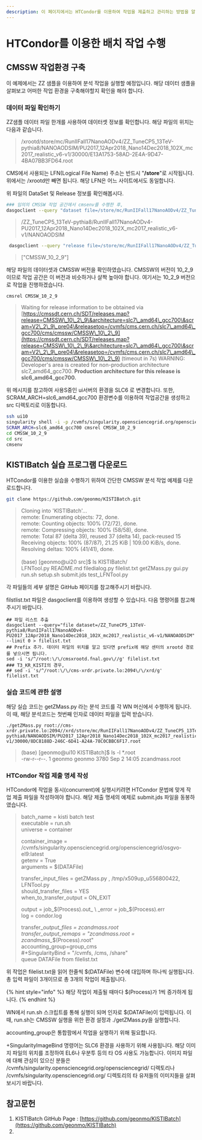 ```yaml
---
description: 이 페이지에서는 HTCondor를 이용하여 작업을 제출하고 관리하는 방법을 알려드립니다.
---
```


# HTCondor를 이용한 배치 작업 수행

## CMSSW 작업환경 구축

이 예제에서는 ZZ 샘플을 이용하여 분석 작업을 실행할 예정입니다. 해당 데이터 샘플을 살펴보고 어떠한 작업 환경을 구축해야할지 확인을 해야 합니다.

### 데이터 파일 확인하기

ZZ샘플 데이터 파일 한개를 사용하여 데이터셋 정보를 확인합니다. 해당 파일의 위치는 다음과 같습니다.

> /xrootd/store/mc/RunIIFall17NanoAODv4/ZZ\_TuneCP5\_13TeV-pythia8/NANOAODSIM/PU2017\_12Apr2018\_Nano14Dec2018\_102X\_mc2017\_realistic\_v6-v1/30000/E13A1753-58AD-2E4A-9D47-4BA07BB3FD64.root

CMS에서 사용되는 LFN(Logical File Name) 주소는 반드시 "**/store**"로 시작됩니다. 위에서는 /xrootd만 빼면 됩니다. 해당 LFN은 어느 사이트에서도 동일합니다.

위 파일의 DataSet 및 Release 정보를 확인해봅시다.

```bash
### 임의의 CMSSW 작업 공간에서 cmsenv를 수행한 후,
dasgoclient --query "dataset file=/store/mc/RunIIFall17NanoAODv4/ZZ_TuneCP5_13TeV-pythia8/NANOAODSIM/PU2017_12Apr2018_Nano14Dec2018_102X_mc2017_realistic_v6-v1/30000/E13A1753-58AD-2E4A-9D47-4BA07BB3FD64.root"
```

> /ZZ\_TuneCP5\_13TeV-pythia8/RunIIFall17NanoAODv4-PU2017\_12Apr2018\_Nano14Dec2018\_102X\_mc2017\_realistic\_v6-v1/NANOAODSIM

```bash
 dasgoclient --query "release file=/store/mc/RunIIFall17NanoAODv4/ZZ_TuneCP5_13TeV-pythia8/NANOAODSIM/PU2017_12Apr2018_Nano14Dec2018_102X_mc2017_realistic_v6-v1/30000/E13A1753-58AD-2E4A-9D47-4BA07BB3FD64.root"
```

> \["CMSSW\_10\_2\_9"]

해당 파일의 데이터셋과 CMSSW 버전을 확인하였습니다. CMSSW의 버전이 10\_2\_9 이므로 작업 공간은 이 버전과 비슷하거나 살짝 높아야 합니다. 여기서는 10\_2\_9 버전으로 작업을 진행하겠습니다.

```bash
cmsrel CMSSW_10_2_9
```

> Waiting for release information to be obtained via [https://cmssdt.cern.ch/SDT/releases.map?release=CMSSW\_10\_2\_9\&architecture=slc7\_amd64\_gcc700\&scram=V2\_2\_9\_pre04\&releasetop=/cvmfs/cms.cern.ch/slc7\_amd64\_gcc700/cms/cmssw/CMSSW\_10\_2\_9](https://cmssdt.cern.ch/SDT/releases.map?release=CMSSW\_10\_2\_9\&architecture=slc7\_amd64\_gcc700\&scram=V2\_2\_9\_pre04\&releasetop=/cvmfs/cms.cern.ch/slc7\_amd64\_gcc700/cms/cmssw/CMSSW\_10\_2\_9) (timeout in 7s) WARNING: Developer's area is created for non-production architecture slc7\_amd64\_gcc700. **Production architecture for this release is slc6\_amd64\_gcc700.**

위 메시지를 참고하여 사용S중인 ui서버의  환경을 SLC6 로 변경합니다.  또한, SCRAM\_ARCH=slc6\_amd64\_gcc700 환경변수를 이용하여 작업공간을 생성하고 src 디렉토리로 이동합니다.

```bash
ssh ui10
singularity shell -i -p /cvmfs/singularity.opensciencegrid.org/opensciencegrid/osgvo-el6:latest
SCRAM_ARCH=slc6_amd64_gcc700 cmsrel CMSSW_10_2_9
cd CMSSW_10_2_9
cd src
cmsenv
```

## KISTIBatch 실습 프로그램 다운로드&#x20;

HTCondor를 이용한 실습을 수행하기 위하여 간단한 CMSSW 분석 작업 예제를 다운로드합니다.

```bash
git clone https://github.com/geonmo/KISTIBatch.git
```

> Cloning into 'KISTIBatch'... \
> remote: Enumerating objects: 72, done. \
> remote: Counting objects: 100% (72/72), done. \
> remote: Compressing objects: 100% (58/58), done. \
> remote: Total 87 (delta 39), reused 37 (delta 14), pack-reused 15 Receiving objects: 100% (87/87), 21.25 KiB | 109.00 KiB/s, done. Resolving deltas: 100% (41/41), done. \
> \
> (base) \[geonmo@ui20 src]$ ls KISTIBatch/ \
> LFNTool.py README.md filedialog.py filelist.txt getZMass.py gui.py run.sh setup.sh submit.jds test\_LFNTool.py

각 파일들의 세부 설명은 GitHub 페이지를 참고해주시기 바랍니다.&#x20;

filstlist.txt 파일은 dasgoclient를 이용하여 생성할 수 있습니다. 다음 명령어를 참고해주시기 바랍니다.

```
## 파일 리스트 추출
dasgoclient --query="file dataset=/ZZ_TuneCP5_13TeV-pythia8/RunIIFall17NanoAODv4-PU2017_12Apr2018_Nano14Dec2018_102X_mc2017_realistic_v6-v1/NANOAODSIM" --limit 0 > filelist.txt
## Prefix 추가. 데이터 파일의 위치를 알고 있다면 prefix에 해당 센터의 xrootd 경로를 넣으시면 됩니다.
sed -i 's/^/root:\/\/cmsxrootd.fnal.gov\//g' filelist.txt
### T3_KR_KISTI의 경우,
## sed -i 's/^/root:\/\/cms-xrdr.private.lo:2094\/\/xrd/g' filelist.txt
```

### 실습 코드에 관한 설명

해당 실습 코드는 getZMass.py 라는 분석 코드를 각 WN 머신에서 수행하게 됩니다. 이 때, 해당 분석코드는 첫번째 인자로 데이터 파일을 입력 받습니다.

```
./getZMass.py root://cms-xrdr.private.lo:2094//xrd/store/mc/RunIIFall17NanoAODv4/ZZ_TuneCP5_13TeV-pythia8/NANOAODSIM/PU2017_12Apr2018_Nano14Dec2018_102X_mc2017_realistic_v6-v1/30000/8DC8188D-246C-6D41-A24A-78C0CBBC6F17.root
```

> (base) \[geonmo@ui10 KISTIBatch]$ ls -l \*.root \
> \-rw-r--r--. 1 geonmo geonmo 3780 Sep 2 14:05 zcandmass.root

### HTCondor 작업 제출 명세 작성

HTCondor에 작업을 동시(concurrent)에 실행시키려면 HTCondor 문법에 맞게 작업 제출 파일을 작성하여야 합니다. 해당 제출 명세의 예제로 submit.jds 파일을 동봉하였습니다.

> batch\_name = kisti batch test \
> executable = run.sh \
> universe = container
>
> container\_image =  /cvmfs/singularity.opensciencegrid.org/opensciencegrid/osgvo-el9:latest\
> getenv = True\
> arguments = $(DATAFile)&#x20;
>
> transfer\_input\_files = getZMass.py , /tmp/x509up\_u556800422, LFNTool.py\
> should\_transfer\_files = YES \
> when\_to\_transfer\_output = ON\_EXIT
>
> output = job_$(Process).out_ \
> _error = job_$(Process).err \
> log = condor.log
>
> transfer\__output\_files = zcandmass.root_ \
> _transfer\_output\_remaps = "zcandmass.root = zcandmass\__$(Process).root"\
> accounting\_group=group\_cms\
> \#+SingularityBind = "/cvmfs, /cms, /share"\
> queue DATAFile from filelist.txt

위 작업은 filelist.txt을 읽어 한줄씩 $(DATAFile) 변수에 대입하며 하나씩 실행됩니다. 총 입력 파일이 3개이므로 총 3개의 작업이 제출됩니다.&#x20;

{% hint style="info" %}
해당 작업이 제출될 때마다 $(Process)가 1씩 증가하게 됩니다.&#x20;
{% endhint %}

WN에서 run.sh 스크립트를 통해 실행이 되며 인자로 $(DATAFile)이 입력됩니다. 이 때, run.sh는 CMSSW 실행을 위한 환경 설정과 ./getZMass.py을 실행합니다.

accounting\_group은 통합팜에서 작업을 실행하기 위해 필요합니다.

\+SingularityImageBind 명령어는 SLC6 환경을 사용하기 위해 사용됩니다. 해당 이미지 파일의 위치를 조정하여 EL6나 우분투 등의 타 OS 사용도 가능합니다. 이미지 파일에 대해 관심이 있으신 분들은 /cvmfs/singularity.opensciencegrid.org/opensciencegrid/ 디렉토리나 /cvmfs/singularity.opensciencegrid.org/ 디렉토리의 타 유저들의 이미지들을 살펴보시기 바랍니다.

## 참고문헌

1. KISTIBatch GitHub Page : [https://github.com/geonmo/KISTIBatch](https://github.com/geonmo/KISTIBatch)
2.
